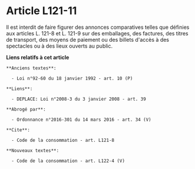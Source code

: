 # Article L121-11

Il est interdit de faire figurer des annonces comparatives telles que définies aux articles L. 121-8 et L. 121-9 sur des
emballages, des factures, des titres de transport, des moyens de paiement ou des billets d'accès à des spectacles ou à des
lieux ouverts au public.

**Liens relatifs à cet article**

	**Anciens textes**:

	  - Loi n°92-60 du 18 janvier 1992 - art. 10 (P)

	**Liens**:

	  - DEPLACE: Loi n°2008-3 du 3 janvier 2008 - art. 39

	**Abrogé par**:

	  - Ordonnance n°2016-301 du 14 mars 2016 - art. 34 (V)

	**Cite**:

	  - Code de la consommation - art. L121-8

	**Nouveaux textes**:

	  - Code de la consommation - art. L122-4 (V)
